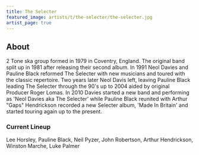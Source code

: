 ```yaml
---
title: The Selecter
featured_image: artists/t/the-selecter/the-selecter.jpg
artist_page: true
---
```

## About

2 Tone ska group formed in 1979 in Coventry, England. The original band split up in 1981 after releasing their second album.
In 1991 Neol Davies and Pauline Black reformed The Selecter with new musicians and toured with the classic repertoire. Two years later Neol Davis left, leaving Pauline Black leading The Selecter through the 90's up to 2004 aided by original Producer Roger Lomas.
In 2010 Davies started a new band and performing as 'Neol Davies aka The Selecter' while Pauline Black reunited with Arthur "Gaps" Hendrickson recorded a new Selecter album, 'Made In Britain' and started touring again up to the present.



### Current Lineup

Lee Horsley, Pauline Black, Neil Pyzer, John Robertson, Arthur Hendrickson, Winston Marche, Luke Palmer

